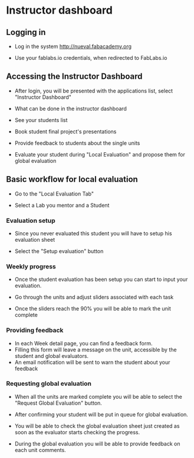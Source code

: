 # Instructor dashboard

## Logging in

- Log in the system http://nueval.fabacademy.org

- Use your fablabs.io credentials, when redirected to FabLabs.io

## Accessing the Instructor Dashboard

- After login, you will be presented with the applications list, select "Instructor Dashboard"


- What can be done in the instructor dashboard

* See your students list

* Book student final project's presentations

* Provide feedback to students about the single units

* Evaluate your student during "Local Evaluation" and propose them for global evaluation


## Basic workflow for local evaluation

- Go to the "Local Evaluation Tab"

- Select a Lab you mentor and a Student


### Evaluation setup

- Since you never evaluated this student you will have to setup his evaluation sheet

- Select the "Setup evaluation" button


### Weekly progress

- Once the student evaluation has been setup you can start to input your evaluation.

- Go through the units and adjust sliders associated with each task

- Once the sliders reach the 90% you will be able to mark the unit complete


### Providing feedback



- In each Week detail page, you can find a feedback form.
- Filling this form will leave a message on the unit, accessible by the student and global evaluators.
- An email notification will be sent to warn the student about your feedback


### Requesting global evaluation

- When all the units are marked complete you will be able to select the "Request Global Evaluation" button.

- After confirming your student will be put in queue for global evaluation.

- You will be able to check the global evaluation sheet just created as soon as the evaluator starts checking the progress.

- During the global evaluation you will be able to provide feedback on each unit comments.

 
